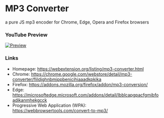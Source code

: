 # MP3 Converter
a pure JS mp3 encoder for Chrome, Edge, Opera and Firefox browsers

### YouTube Preview
[![Preview](https://img.youtube.com/vi/j0KeXQDRl_0/0.jpg)](https://www.youtube.com/watch?v=j0KeXQDRl_0)

### Links
  * Homepage: https://webextension.org/listing/mp3-converter.html
  * Chrome: https://chrome.google.com/webstore/detail/mp3-converter/flildjghnbmjppbenicihiaaadkpkika
  * Firefox: https://addons.mozilla.org/firefox/addon/mp3-conversion/
  * Edge: https://microsoftedge.microsoft.com/addons/detail/lbblcapgpacfgmibfoadikanmhekgcck
  * Progressive Web Application (WPA): https://webbrowsertools.com/convert-to-mp3/

